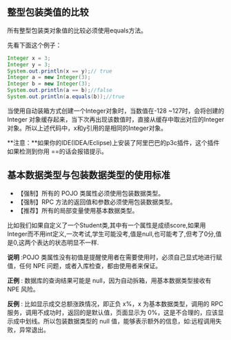 ## 整型包装类值的比较

所有整型包装类对象值的比较必须使用equals方法。

先看下面这个例子：

```java
Integer x = 3;
Integer y = 3;
System.out.println(x == y);// true
Integer a = new Integer(3);
Integer b = new Integer(3);
System.out.println(a == b);//false
System.out.println(a.equals(b));//true
```

当使用自动装箱方式创建一个Integer对象时，当数值在-128 ~127时，会将创建的 Integer 对象缓存起来，当下次再出现该数值时，直接从缓存中取出对应的Integer对象。所以上述代码中，x和y引用的是相同的Integer对象。

**注意：**如果你的IDE(IDEA/Eclipse)上安装了阿里巴巴的p3c插件，这个插件如果检测到你用 ==的话会报错提示。



## 基本数据类型与包装数据类型的使用标准

- 【强制】所有的 POJO 类属性必须使用包装数据类型。
- 【强制】RPC 方法的返回值和参数必须使用包装数据类型。
- 【推荐】所有的局部变量使用基本数据类型。

比如我们如果自定义了一个Student类,其中有一个属性是成绩score,如果用Integer而不用int定义,一次考试,学生可能没考,值是null,也可能考了,但考了0分,值是0,这两个表达的状态明显不一样.

**说明** :POJO 类属性没有初值是提醒使用者在需要使用时，必须自己显式地进行赋值，任何 NPE 问题，或者入库检查，都由使用者来保证。

**正例** : 数据库的查询结果可能是 null，因为自动拆箱，用基本数据类型接收有 NPE 风险。

**反例** : 比如显示成交总额涨跌情况，即正负 x%，x 为基本数据类型，调用的 RPC 服务，调用不成功时，返回的是默认值，页面显示为 0%，这是不合理的，应该显示成中划线。所以包装数据类型的 null 值，能够表示额外的信息，如:远程调用失败，异常退出。